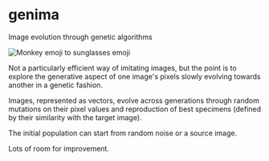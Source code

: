 # genima
Image evolution through genetic algorithms

![Monkey emoji to sunglasses emoji](/examples/monkey2smile_big.gif)

Not a particularly efficient way of imitating images, but the point is to explore the generative aspect of one image's pixels slowly evolving towards another in a genetic fashion.

Images, represented as vectors, evolve across generations through random mutations on their pixel values and reproduction of best specimens (defined by their similarity with the target image).

The initial population can start from random noise or a source image.

Lots of room for improvement.
